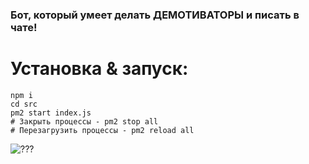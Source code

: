 ### Бот, который умеет делать ДЕМОТИВАТОРЫ и писать в чате!

# Установка & запуск:
```
npm i
cd src 
pm2 start index.js
# Закрыть процессы - pm2 stop all
# Перезагрузить процессы - pm2 reload all
```
![???](https://github.com/swdmeow/rozhok/blob/main/src/temp/github_prev.png?raw=true)
